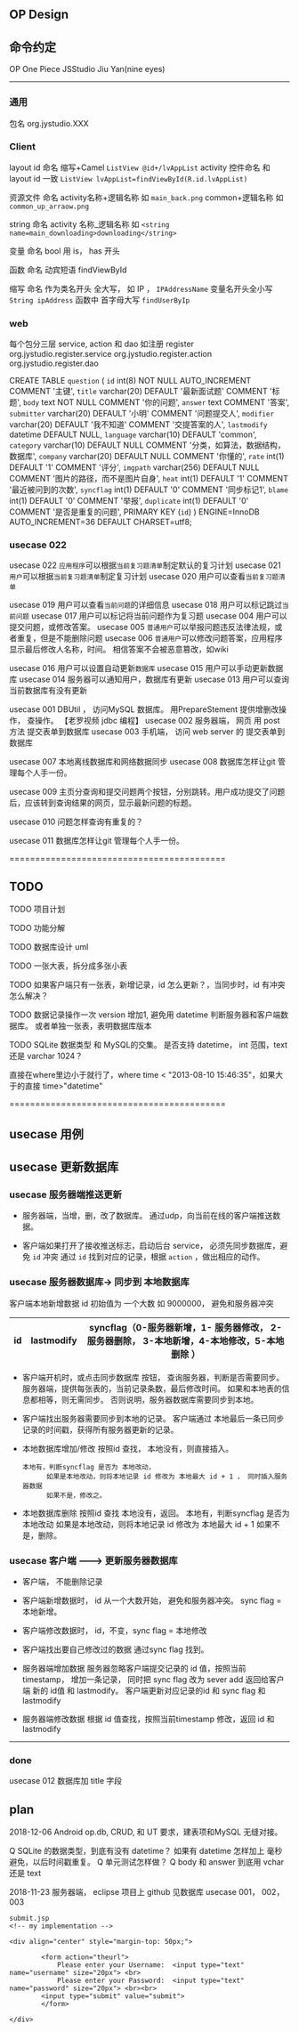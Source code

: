 ## OP Design



## 命令约定
OP              One Piece
JSStudio        Jiu Yan(nine eyes)

---
### 通用
包名                      org.jystudio.XXX

### Client

layout id 命名                缩写+Camel   `ListView @id+/lvAppList`
activity  控件命名            和 layout id 一致 `ListView lvAppList=findViewById(R.id.lvAppList) `

资源文件   命名               activity名称+逻辑名称 如 `main_back.png`
                            common+逻辑名称      如 `common_up_arraow.png`

string    命名                activity 名称_逻辑名称 如  `<string name=main_downloading>downloading</string>`

变量       命名                bool 用 is， has 开头

函数       命名                动宾短语 findViewById

缩写       命名                作为类名开头 全大写， 如 IP ， `IPAddressName`
                              变量名开头全小写               `String ipAddress`
                              函数中 首字母大写              `findUserByIp`

### web
每个包分三层 service, action 和 dao 如注册 register
org.jystudio.register.service
org.jystudio.register.action
org.jystudio.register.dao

CREATE TABLE `question` (
  `id` int(8) NOT NULL AUTO_INCREMENT COMMENT '主键',
  `title` varchar(20) DEFAULT '最新面试题' COMMENT '标题',
  `body` text NOT NULL COMMENT '你的问题',
  `answer` text COMMENT '答案',
  `submitter` varchar(20) DEFAULT '小明' COMMENT '问题提交人',
  `modifier` varchar(20) DEFAULT '我不知道' COMMENT '交提答案的人',
  `lastmodify` datetime DEFAULT NULL,
  `language` varchar(10) DEFAULT 'common',
  `category` varchar(10) DEFAULT NULL COMMENT '分类，如算法，数据结构，数据库',
  `company` varchar(20) DEFAULT NULL COMMENT '你懂的',
  `rate` int(1) DEFAULT '1' COMMENT '评分',
  `imgpath` varchar(256) DEFAULT NULL COMMENT '图片的路径，而不是图片自身',
  `heat` int(1) DEFAULT '1' COMMENT '最近被问到的次数',
  `syncflag` int(1) DEFAULT '0' COMMENT '同步标记1',
  `blame` int(1) DEFAULT '0' COMMENT '举报',
  `duplicate` int(1) DEFAULT '0' COMMENT '是否是重复的问题',
  PRIMARY KEY (`id`)
) ENGINE=InnoDB AUTO_INCREMENT=36 DEFAULT CHARSET=utf8;



### usecase 022
usecase 022 `应用程序`可以根据`当前复习题清单`制定默认的复习计划
usecase 021 `用户`可以根据`当前复习题清单`制定复习计划
usecase 020 用户可以查看`当前复习题清单`

usecase 019 用户可以查看`当前问题`的详细信息
usecase 018 用户可以标记跳过`当前问题`
usecase 017 用户可以标记将当前问题作为复习题
usecase 004 用户可以提交问题，或修改答案。 
usecase 005 `普通用户`可以举报问题违反法律法规，或者重复，但是不能删除问题
usecase 006 `普通用户`可以修改问题答案，应用程序显示最后修改人名称，时间。 相信答案不会被恶意篡改，如wiki


usecase 016 用户可以设置自动更新`数据库`
usecase 015 用户可以手动更新数据库
usecase 014 服务器可以通知用户，数据库有更新
usecase 013 用户可以查询当前数据库有没有更新

usecase 001 DBUtil ， 访问MySQL 数据库。 用PrepareStement 提供增删改操作， 查操作。 【老罗视频 jdbc 编程】
usecase 002 服务器端， 网页 用 post 方法 提交表单到数据库
usecase 003 手机端，  访问 web server 的 提交表单到数据库

usecase 007 本地离线数据库和网络数据同步
usecase 008 数据库怎样让git 管理每个人手一份。

usecase 009 主页分查询和提交问题两个按钮，分别跳转。用户成功提交了问题后，应该转到查询结果的网页，显示最新问题的标题。

usecase 010 问题怎样查询有重复的？

usecase 011 数据库怎样让git 管理每个人手一份。



==========================================

## TODO
TODO 项目计划

TODO 功能分解

TODO 数据库设计 uml

TODO 一张大表，拆分成多张小表 

TODO 如果客户端只有一张表，新增记录，id 怎么更新？，当同步时，id 有冲突怎么解决？

TODO 数据记录操作一次 version 增加1, 避免用 datetime 判断服务器和客户端数据库。 或者单独一张表，表明数据库版本

TODO SQLite 数据类型 和 MySQL的交集。 是否支持 datetime， int 范围，text 还是 varchar 1024？

直接在where里边小于就行了，where time < "2013-08-10 15:46:35"，如果大于的直接 time>"datetime" 

==========================================

## usecase 用例
## usecase 更新数据库

### usecase 服务器端推送更新
+ 服务器端，当增，删，改了数据库。 通过udp，向当前在线的客户端推送数据。

+ 客户端如果打开了接收推送标志，启动后台 service， 必须先同步数据库，避免 `id` 冲突
通过 `id` 找到对应的记录，根据 `action` ，做出相应的动作。


### usecase 服务器数据库-> 同步到 本地数据库

客户端本地新增数据 id 初始值为 一个大数 如 9000000， 避免和服务器冲突

| id  | lastmodify |  syncflag（0-服务器新增，1- 服务器修改， 2-服务器删除， 3-本地新增，4-本地修改，5-本地删除 ）|
| --- | -----------| --- |


+ 客户端开机时，或点击同步数据库 按钮， 查询服务器，判断是否需要同步。
    服务器端，提供每张表的，当前记录条数，最后修改时间。
    如果和本地表的信息都相等，则无需同步。
    否则说明，服务器数据库需要同步到本地。

+ 客户端找出服务器需要同步到本地的记录。
    客户端通过 本地最后一条已同步记录的时间戳，获得所有服务器更新的记录。

+ 本地数据库增加/修改
    按照id 查找， 
      本地没有，则直接插入。

      本地有，判断syncflag 是否为 本地改动，
            如果是本地改动，则将本地记录 id 修改为 本地最大 id + 1 ， 同时插入服务器数据
            如果不是，修改之。

+ 本地数据库删除
    按照id 查找
    本地没有，返回。
    本地有，判断syncflag 是否为 本地改动
            如果是本地改动，则将本地记录 id 修改为 本地最大 id + 1 
            如果不是，删除。


### usecase 客户端 ---> 更新服务器数据库
+ 客户端， 不能删除记录

+ 客户端新增数据时， id 从一个大数开始， 避免和服务器冲突。 sync flag = 本地新增。

+ 客户端修改数据时， id，不变，sync flag = 本地修改


+ 客户端找出要自己修改过的数据
    通过sync flag 找到。


+ 服务器端增加数据
    服务器忽略客户端提交记录的 id 值，按照当前timestamp， 增加一条记录， 同时把 sync flag 改为 sever add
    返回给客户端 新的 id值 和 lastmodify。 客户端更新对应记录的id 和 sync flag 和 lastmodify

+ 服务器端修改数据
    根据 id 值查找，按照当前timestamp 修改，返回 id 和 lastmodify




---

### done

usecase 012 数据库加 title 字段





## plan
2018-12-06
Android op.db, CRUD, 和 UT
要求，建表项和MySQL 无缝对接。

Q SQLite 的数据类型，到底有没有 datetime？ 如果有 datetime 怎样加上 毫秒 避免，以后时间戳重复。
Q 单元测试怎样做？
Q body 和 answer 到底用 vchar 还是 text


2018-11-23
服务器端， eclipse 项目上 github
见数据库
usecase 001， 002， 003



```
submit.jsp
<!-- my implementation -->

<div align="center" style="margin-top: 50px;">
 
        <form action="theurl">
            Please enter your Username:  <input type="text" name="username" size="20px"> <br>
            Please enter your Password:  <input type="text" name="password" size="20px"> <br><br>
        <input type="submit" value="submit">
        </form>
 
</div>
```




